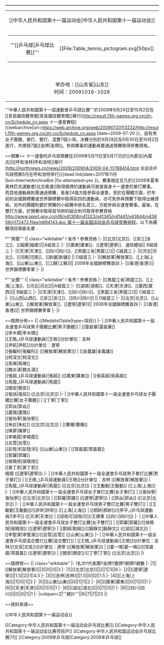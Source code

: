<table border="1"  align="right" cellspacing="0" cellpadding="0">
<table cellspacing="0" cellpadding="0">
<tr><td><p align="center">[[中华人民共和国第十一届运动会|中华人民共和国第十一届运动会]]</td></tr>
<tr><td><p align="center">
<table border="0" cellspacing="0" cellpadding="0" align="center">
<tr><td><p align="center">'''[[乒乓球|乒乓球比赛]]'''</td><td>[[File:Table_tennis_pictogram.svg|50px]]</td></tr> 
</table>

</td></tr>
<tr><td><p align="center"><!-- 注释出：[[File:11stGames.svg|200px]] -->

</td></tr>
<tr><td><p align="center">举办地：[[山东省|山东]]<br>时间：20091016-1028

</td></tr>
</table>
</table>

'''中華人民共和國第十一屆運動會乒乓球比賽'''於2009年9月24日至10月2日在[[青島國信體育館|青島國信體育館]]舉行<ref>[http://result.11th-games.org.cn/zh-cn/Schedule_cn.aspx 十一運會賽程] {{webarchive|url=https://web.archive.org/web/20090720113232/http://result.11th-games.org.cn/zh-cn/Schedule_cn.aspx |date=2009-07-20 }}</ref>，設有男女子團體、單打、雙打、混雙7個小項，決賽分別於9月28日及9月30日至10月2日進行，共頒發7面[[金牌|金牌]]。參與賽事的運動員要通過預賽取得參賽資格。

==預賽==
十一運會的乒乓球預賽在2009年5月11日至5月17日於[[內蒙古|內蒙古]][[呼和浩特|呼和浩特]]舉行<ref>[http://northnews.cn/news/2009/200904/2009-04-11/198414.html 全运会乒乓球预赛5月在呼和浩特举行]{{dead link|date=2017年11月 |bot=InternetArchiveBot |fix-attempted=yes }}</ref>。賽事規定旦凡於[[2008年夏季奧林匹克運動會|北京奧運]]取得獎牌的運動員可直接晉身十一運會的單打賽事。而其他運動員則需通過預賽，晉身24強方能參與全運會。至於在團體方面，於年前的全國錦標賽或世界錦標賽中取得前四的運動員，亦可免參與預賽下取得出線資格，另外的團體則要於預賽的小組賽中排名首三，方能參與全運會賽事。最後，在雙打方面，於預賽中取得首16阱的組合則可取得參賽資格<ref>[http://www.sport.gov.cn/n16/n41308/n41323/n41345/n41441/n43644/n43659/n172472.files/n694143.doc 第十一届全国运动会乒乓球竞赛规程]([[DOC|DOC]])</ref>。以下為團體項目晉級名單﹕

*'''男團'''
{| class="wikitable" 
! 省市
! 参赛资格
|-
|[[北京|北京]]、[[浙江|浙江]]、[[福建|福建]]||A組首三
|-
|[[廣東|廣東]]、[[遼寧|遼寧]]、通信體協|| B組首三
|-
|[[天津|天津]]、[[四川|四川]]、[[黑龍江省|黑龍江]]|| C組首三
|-
|[[河北|河北]]、[[河南|河南]]、[[新疆|新疆]] || D組首三
|-
|[[解放軍|解放軍]]、[[上海|上海]]、[[山東|山東]]、[[江蘇|江蘇]]|| 2008年全國錦標賽首四
|-
|[[香港|香港]]|| 世界錦標賽季軍 
|-
|}

*'''女團'''
{| class="wikitable" 
! 省市
! 参赛资格
|-
|[[黑龍江省|黑龍江]]、[[上海|上海]]、[[河北|河北]]||A組首三
|-
|[[湖南|湖南]]、[[天津|天津]]、[[廣西|廣西]]|| B組首三
|-
|[[天津|天津]]、[[四川|四川]]、[[黑龍江省|黑龍江]]|| C組首三
|-
|[[山西|山西]]、[[浙江|浙江]]、[[四川|四川]] || D組首三
|-
|[[北京|北京]]、[[山東|山東]]、[[解放軍|解放軍]]、[[遼寧|遼寧]]|| 2008年全國錦標賽首四
|-
|[[香港|香港]]|| 世界錦標賽季軍 
|-
|}

==獎牌分佈==
{| {{MedalistTable|type=項目}}
|-
| [[中華人民共和國第十一屆全運會乒乓球男子團體比賽|男子團體]]
| [[雷振華|雷振華]]<br>[[李木橋|李木橋]]<br>[[王皓_(乒乓球運動員)|王皓]]<ref name="吉">分計單位：吉林</ref><br>[[尹航|尹航]]<ref name="遼">分計單位：遼寧</ref><br>[[張繼科|張繼科]] ([[解放軍|解放軍]]) 
| [[金義雄|金義雄]]<br>[[柯深文|柯深文]]<br>[[馬琳|馬琳]]<br>[[魏炎濤|魏炎濤]]<br>[[張超_(乒乓球運動員)|張超]] ([[廣東|廣東]])
| [[侯英超|侯英超]]<br>[[馬龍_(乒乓球運動員)|馬龍]]<br>[[閻安|閻安]]<br>[[張括|張括]] ([[北京|北京]])
|-
| [[中華人民共和國第十一屆全運會乒乓球女子團體比賽|女子團體]]
| [[丁寧|丁寧]]<br>[[郭焱|郭焱]]<br>[[蘆璐|蘆璐]]<br>[[張怡寧|張怡寧]]<br>[[朱虹|朱虹]] ([[北京|北京]])
| [[曹臻|曹臻]]<br>[[陳夢|陳夢]]<br>[[李曉霞|李曉霞]]<br>[[呂雪|呂雪]]<br>[[彭陸洋|彭陸洋]] ([[山東|山東]])
| [[常晨晨|常晨晨]]<br>[[郭躍|郭躍]]<br>[[侯曉旭|侯曉旭]]<br>[[黃丁若|黃丁若]]<br>楊揚 ([[遼寧|遼寧]]) 
|-
| [[中華人民共和國第十一屆全運會乒乓球男子單打比賽|男子單打]]
| [[王皓_(乒乓球運動員)|王皓]]<ref name="吉">分計單位：吉林</ref> ([[解放軍|解放軍]])
| [[馬龍_(乒乓球運動員)|馬龍]] ([[北京|北京]])
| [[王勵勤|王勵勤]] ([[上海|上海]])
|-
| [[中華人民共和國第十一屆全運會乒乓球女子單打比賽|女子單打]]
| [[張怡寧|張怡寧]] ([[北京|北京]])
| [[郭躍|郭躍]] ([[遼寧|遼寧]])
| [[郭焱|郭焱]] ([[北京|北京]])
|-
| [[中華人民共和國第十一屆全運會乒乓球男子雙打比賽|男子雙打]]
| [[王勵勤|王勵勤]]/[[許昕|許昕]] ([[上海|上海]])
| [[郝帥|郝帥]]/[[李平_(乒乓球運動員)|李平]] ([[天津|天津]])
| [[邱貽可|邱貽可]]/王建軍 ([[四川|四川]])
|-
| [[中華人民共和國第十一屆全運會乒乓球女子雙打比賽|女子雙打]]
| [[郭躍|郭躍]]/[[侯曉旭|侯曉旭]] ([[遼寧|遼寧]])
| [[劉娟|劉娟]]/[[饒靜文|饒靜文]] ([[湖北|湖北]])
| [[李聖潔|李聖潔]]/[[呂雪|呂雪]] ([[山東|山東]])
|-
| [[中華人民共和國第十一屆全運會乒乓球混合雙打比賽|混合雙打]]
| [[王皓_(乒乓球運動員)|王皓]]<ref name="吉">分計單位：吉林</ref>/[[文佳|文佳]]<ref name="遼">分計單位：遼寧</ref> ([[解放軍|解放軍]])
| [[翟一鳴|翟一鳴]]/[[常晨晨|常晨晨]] ([[遼寧|遼寧]])
| [[閻安|閻安]]/[[丁寧|丁寧]] ([[北京|北京]])
|}

==獎牌榜==
{| class="wikitable" 
|- 
!名次!!代表團!!金牌!!銀牌!!銅牌!!總數
|-
|1||[[解放軍|解放軍]]||3||0||0||3
|-
|1||[[北京|北京]]||2||1||3||6
|-
|2||[[遼寧|遼寧]]||1.5||2||1||4.5
|-
|3||[[吉林|吉林]]||1.5||0||0||1.5
|-
|4||[[上海|上海]]||1||0||1||2
|-
|5||[[山東|山東]]||0||1||1||2
|-
|6||[[廣東|廣東]]||0||1||0||1
|-
|6||[[天津|天津]]||0||1||0||1
|-
|6||[[湖北|湖北]]||0||1||0||1
|-
|9||[[四川|四川]]||0||0||1||1
|-
|colspan=2|'''總計'''||9||7||7||23
|}

==資料來源==
<references/>

{{中华人民共和国第十一届运动会}}

[[Category:中华人民共和国第十一届运动会乒乓球比赛|]]
[[Category:中华人民共和国第十一届运动会比赛项目|P]]
[[Category:中华人民共和国运动会乒乓球比赛|11]]
[[Category:2009年乒乓球|Category:2009年乒乓球]]